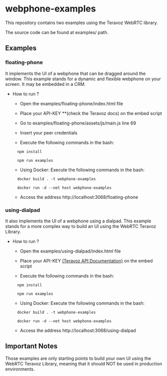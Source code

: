 # webphone-examples

This repository contains two examples using the Teravoz WebRTC library. 

The source code can be found at examples/ path.

## Examples

### floating-phone

It implements the UI of a webphone that can be dragged around the window. This example
stands for a dynamic and flexible webphone on your screen. It may be embedded in a CRM.

  * How to run ?

    - Open the examples/floating-phone/index.html file

    - Place your API-KEY **(check the Teravoz docs) on the embed script

    - Go to examples/floating-phone/assets/js/main.js line 69

    - Insert your peer credentials

    - Execute the following commands in the bash:

    ```shell
      npm install 

      npm run examples
    ```
  
    - Using Docker: Execute the following commands in the bash:

    ```shell
      docker build . -t webphone-examples

      docker run -d --net host webphone-examples
    ```

    - Access the address http://localhost:3068/floating-phone

### using-dialpad

It also implements the UI of a webphone using a dialpad. This example
stands for a more complex way to build an UI using the WebRTC Teravoz Library. 

  * How to run ?

    - Open the examples/using-dialpad/index.html file

    - Place your API-KEY [(Teravoz API Documentation)](https://developers.teravoz.com.br/#webrtc) on the embed script

    - Execute the following commands in the bash:

    ```shell
      npm install 

      npm run examples
    ```

    - Using Docker: Execute the following commands in the bash:

    ```shell
      docker build . -t webphone-examples

      docker run -d --net host webphone-examples
    ```

    - Access the address http://localhost:3068/using-dialpad

## Important Notes

Those examples are only starting points to build your own UI using the WebRTC Teravoz Library, meaning that it should NOT be used in production environments.



